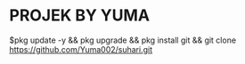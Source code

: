 # PROJEK BY YUMA


$pkg update -y && pkg upgrade && pkg install git && git clone https://github.com/Yuma002/suhari.git
